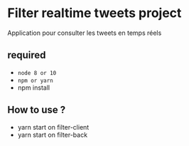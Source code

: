 # Filter realtime tweets project

Application pour consulter les tweets en temps réels

## required
* `node 8 or 10`
* `npm or yarn`
* npm install

## How to use ?
* yarn start on filter-client
* yarn start on filter-back
